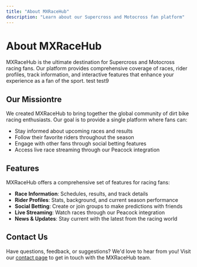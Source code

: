 ```yaml
---
title: "About MXRaceHub"
description: "Learn about our Supercross and Motocross fan platform"
---
```


# About MXRaceHub   

MXRaceHub is the ultimate destination for Supercross and Motocross racing fans. Our platform provides comprehensive coverage of races, rider profiles, track information, and interactive features that enhance your experience as a fan of the sport. test test9

## Our Missiontre

We created MXRaceHub to bring together the global community of dirt bike racing enthusiasts. Our goal is to provide a single platform where fans can:

- Stay informed about upcoming races and results
- Follow their favorite riders throughout the season
- Engage with other fans through social betting features
- Access live race streaming through our Peacock integration

## Features

MXRaceHub offers a comprehensive set of features for racing fans:

- **Race Information**: Schedules, results, and track details
- **Rider Profiles**: Stats, background, and current season performance
- **Social Betting**: Create or join groups to make predictions with friends
- **Live Streaming**: Watch races through our Peacock integration
- **News & Updates**: Stay current with the latest from the racing world

## Contact Us

Have questions, feedback, or suggestions? We'd love to hear from you! Visit our [contact page](/contact) to get in touch with the MXRaceHub team.